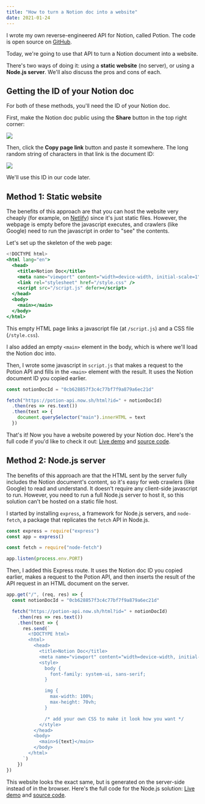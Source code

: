 ```yaml
---
title: "How to turn a Notion doc into a website"
date: 2021-01-24
---
```

I wrote my own reverse-engineered API for Notion, called Potion. The code is open source on [GitHub](https://github.com/benborgers/potion).

Today, we're going to use that API to turn a Notion document into a website.

There's two ways of doing it: using a **static website** (no server), or using a **Node.js server**. We'll also discuss the pros and cons of each.

## Getting the ID of your Notion doc

For both of these methods, you'll need the ID of your Notion doc.

First, make the Notion doc public using the **Share** button in the top right corner:

![](https://user-images.githubusercontent.com/30215449/105642488-03463d80-5e58-11eb-96c8-88e3e24ba1a5.png)


Then, click the **Copy page link** button and paste it somewhere. The long random string of characters in that link is the document ID:

![](https://user-images.githubusercontent.com/30215449/105642493-0b9e7880-5e58-11eb-85fe-2191ddb4ef18.png)

We'll use this ID in our code later.

## Method 1: Static website

The benefits of this approach are that you can host the website very cheaply (for example, on [Netlify](https://netlify.com)) since it's just static files. However, the webpage is empty before the javascript executes, and crawlers (like Google) need to run the javascript in order to "see" the contents.

Let's set up the skeleton of the web page:

```jsx
<!DOCTYPE html>
<html lang="en">
  <head>
    <title>Notion Doc</title>
    <meta name="viewport" content="width=device-width, initial-scale=1" />
    <link rel="stylesheet" href="/style.css" />
    <script src="/script.js" defer></script>
  </head>
  <body>
    <main></main>
  </body>
</html>
```

This empty HTML page links a javascript file (at `/script.js`) and a CSS file (`/style.css`).

I also added an empty `<main>` element in the body, which is where we'll load the Notion doc into.

Then, I wrote some javascript in `script.js` that makes a request to the Potion API and fills in the `<main>` element with the result. It uses the Notion document ID you copied earlier.

```jsx
const notionDocId = "0cb628857f3c4c77bf7f9a879a6ec21d"

fetch("https://potion-api.now.sh/html?id=" + notionDocId)
  .then(res => res.text())
  .then(text => {
    document.querySelector("main").innerHTML = text
  })
```

That's it! Now you have a website powered by your Notion doc. Here's the full code if you'd like to check it out: [Live demo](https://notion-to-website-static.glitch.me) and [source code](https://glitch.com/edit/#!/notion-to-website-static).

## Method 2: Node.js server

The benefits of this approach are that the HTML sent by the server fully includes the Notion document's content, so it's easy for web crawlers (like Google) to read and understand. It doesn't require any client-side javascript to run. However, you need to run a full Node.js server to host it, so this solution can't be hosted on a static file host.

I started by installing `express`, a framework for Node.js servers, and `node-fetch`, a package that replicates the `fetch` API in Node.js.

```jsx
const express = require("express")
const app = express()

const fetch = require("node-fetch")

app.listen(process.env.PORT)
```

Then, I added this Express route. It uses the Notion doc ID you copied earlier, makes a request to the Potion API, and then inserts the result of the API request in an HTML document on the server.

```jsx
app.get("/", (req, res) => {
  const notionDocId = "0cb628857f3c4c77bf7f9a879a6ec21d"

  fetch("https://potion-api.now.sh/html?id=" + notionDocId)
    .then(res => res.text())
    .then(text => {
      res.send(`
        <!DOCTYPE html>
        <html>
          <head>
            <title>Notion Doc</title>
            <meta name="viewport" content="width=device-width, initial-scale=1">
            <style>
              body {
                font-family: system-ui, sans-serif;
              }

              img {
                max-width: 100%;
                max-height: 70vh;
              }

              /* add your own CSS to make it look how you want */
            </style>
          </head>
          <body>
            <main>${text}</main>
          </body>
        </html>
      `)
    })
})
```

This website looks the exact same, but is generated on the server-side instead of in the browser. Here's the full code for the Node.js solution: [Live demo](https://notion-to-website-node.glitch.me) and [source code](https://glitch.com/edit/#!/notion-to-website-node).